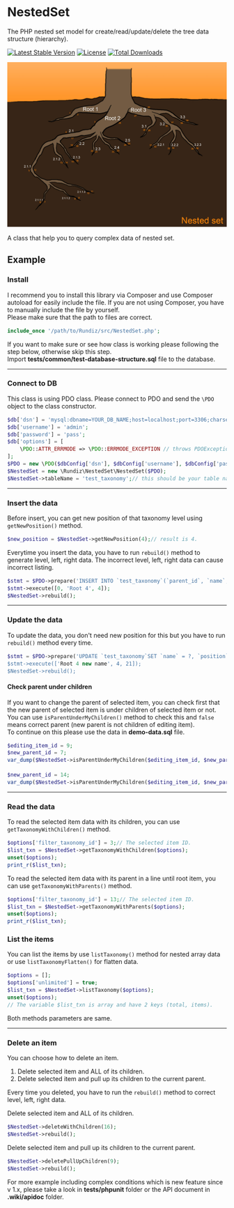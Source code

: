 # NestedSet

The PHP nested set model for create/read/update/delete the tree data structure (hierarchy).

[![Latest Stable Version](https://poser.pugx.org/rundiz/nested-set/v/stable)](https://packagist.org/packages/rundiz/nested-set)
[![License](https://poser.pugx.org/rundiz/nested-set/license)](https://packagist.org/packages/rundiz/nested-set)
[![Total Downloads](https://poser.pugx.org/rundiz/nested-set/downloads)](https://packagist.org/packages/rundiz/nested-set)

![Nested Set](tests/via-http/nested-set-model.jpg "Nested Set")

A class that help you to query complex data of nested set.

## Example

### Install
I recommend you to install this library via Composer and use Composer autoload for easily include the file. If you are not using Composer, you have to manually include the file by yourself.<br>
Please make sure that the path to files are correct.
```php
include_once '/path/to/Rundiz/src/NestedSet.php';
```

If you want to make sure or see how class is working please following the step below, otherwise skip this step.<br>
Import **tests/common/test-database-structure.sql** file to the database.

---

### Connect to DB
This class is using PDO class. Please connect to PDO and send the `\PDO` object to the class constructor.
```php
$db['dsn'] = 'mysql:dbname=YOUR_DB_NAME;host=localhost;port=3306;charset=UTF8';
$db['username'] = 'admin';
$db['password'] = 'pass';
$db['options'] = [
    \PDO::ATTR_ERRMODE => \PDO::ERRMODE_EXCEPTION // throws PDOException.
];
$PDO = new \PDO($dbConfig['dsn'], $dbConfig['username'], $dbConfig['password'], $dbConfig['options']);
$NestedSet = new \Rundiz\NestedSet\NestedSet($PDO);
$NestedSet->tableName = 'test_taxonomy';// this should be your table name but you can use this for testing.
```

---

### Insert the data
Before insert, you can get new position of that taxonomy level using `getNewPosition()` method.
```php
$new_position = $NestedSet->getNewPosition(4);// result is 4.
```

Everytime you insert the data, you have to run `rebuild()` method to generate level, left, right data. The incorrect level, left, right data can cause incorrect listing.
```php
$stmt = $PDO->prepare('INSERT INTO `test_taxonomy`(`parent_id`, `name`, `position`) VALUES (?, ?, ?)');
$stmt->execute([0, 'Root 4', 4]);
$NestedSet->rebuild();
```

---

### Update the data
To update the data, you don't need new position for this but you have to run `rebuild()` method every time.
```php
$stmt = $PDO->prepare('UPDATE `test_taxonomy`SET `name` = ?, `position` = ? WHERE `id` = ?;
$stmt->execute(['Root 4 new name', 4, 21]);
$NestedSet->rebuild();
```

#### Check parent under children
If you want to change the parent of selected item, you can check first that the new parent of selected item is under children of selected item or not.<br>
You can use `isParentUnderMyChildren()` method to check this and `false` means correct parent (new parent is not children of editing item).<br>
To continue on this please use the data in **demo-data.sql** file.
```php
$editing_item_id = 9;
$new_parent_id = 7;
var_dump($NestedSet->isParentUnderMyChildren($editing_item_id, $new_parent_id));// false (CORRECT! the new parent is not child of this item)

$new_parent_id = 14;
var_dump($NestedSet->isParentUnderMyChildren($editing_item_id, $new_parent_id));// true (INCORRECT! the new parent is child of this item)
```

---

### Read the data
To read the selected item data with its children, you can use `getTaxonomyWithChildren()` method.
```php
$options['filter_taxonomy_id'] = 3;// The selected item ID.
$list_txn = $NestedSet->getTaxonomyWithChildren($options);
unset($options);
print_r($list_txn);
```

To read the selected item data with its parent in a line until root item, you can use `getTaxonomyWithParents()` method.
```php
$options['filter_taxonomy_id'] = 13;// The selected item ID.
$list_txn = $NestedSet->getTaxonomyWithParents($options);
unset($options);
print_r($list_txn);
```

### List the items
You can list the items by use `listTaxonomy()` method for nested array data or use `listTaxonomyFlatten()` for flatten data.
```php
$options = [];
$options['unlimited'] = true;
$list_txn = $NestedSet->listTaxonomy($options);
unset($options);
// The variable $list_txn is array and have 2 keys (total, items).
```
Both methods parameters are same.

---

### Delete an item
You can choose how to delete an item.

1. Delete selected item and ALL of its children.
2. Delete selected item and pull up its children to the current parent.

Every time you deleted, you have to run the `rebuild()` method to correct level, left, right data.

Delete selected item and ALL of its children.
```php
$NestedSet->deleteWithChildren(16);
$NestedSet->rebuild();
```

Delete selected item and pull up its children to the current parent.
```php
$NestedSet->deletePullUpChildren(9);
$NestedSet->rebuild();
```

For more example including complex conditions which is new feature since v 1.x, please take a look in **tests/phpunit** folder or the API document in **.wiki/apidoc** folder.
